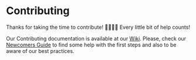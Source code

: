 # Contributing

Thanks for taking the time to contribute! 🙇‍♀️🙇‍♂️ Every little bit of help counts!

Our Contributing documentation is available at our [Wiki](https://github.com/scanapi/scanapi/wiki). Please, check our [Newcomers Guide](https://github.com/scanapi/scanapi/wiki/Newcomers) to find some help with the first steps and also to be aware of our best practices.
